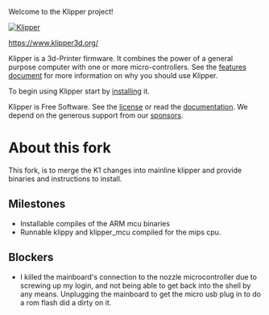 Welcome to the Klipper project!

[![Klipper](docs/img/klipper-logo-small.png)](https://www.klipper3d.org/)

https://www.klipper3d.org/

Klipper is a 3d-Printer firmware. It combines the power of a general
purpose computer with one or more micro-controllers. See the
[features document](https://www.klipper3d.org/Features.html) for more
information on why you should use Klipper.

To begin using Klipper start by
[installing](https://www.klipper3d.org/Installation.html) it.

Klipper is Free Software. See the [license](COPYING) or read the
[documentation](https://www.klipper3d.org/Overview.html). We depend on
the generous support from our
[sponsors](https://www.klipper3d.org/Sponsors.html).


# About this fork
This fork, is to merge the K1 changes into mainline klipper and provide
binaries and instructions to install.


## Milestones
* Installable compiles of the ARM mcu binaries
* Runnable klippy and klipper_mcu compiled for the mips cpu.

## Blockers
* I killed the mainboard's connection to the nozzle microcontroller
  due to screwing up my login, and not being able to
  get back into the shell by any means. Unplugging the mainboard to get the
  micro usb plug in to do a rom flash did a dirty on it. 
